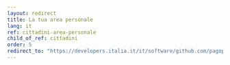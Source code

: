 ```yaml
---
layout: redirect
title: La tua area personale
lang: it
ref: cittadini-area-personale
child_of_ref: cittadini
order: 5
redirect_to: "https://developers.italia.it/it/software/github.com/pagopa/oneidentity.html"
---
```

